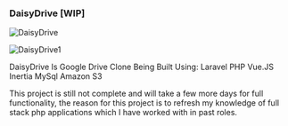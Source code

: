 ### DaisyDrive [WIP]

![DaisyDrive](https://github.com/rickscode/DaisyDrive/assets/71875733/3c5652be-dc5b-419f-9dca-b9395003d3b0)

![DaisyDrive1](https://github.com/rickscode/DaisyDrive/assets/71875733/71132e28-92f8-43c8-aa40-4b819df8cb39)

DaisyDrive Is Google Drive Clone Being Built Using:
Laravel
PHP
Vue.JS
Inertia
MySql
Amazon S3

This project is still not complete and will take a few more days for full functionality, the reason for this project is to refresh my knowledge of full stack php applications which I have worked with in past roles.

